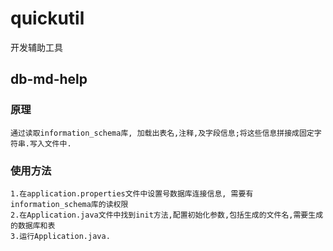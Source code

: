 # quickutil
开发辅助工具

## db-md-help
### 原理
    通过读取information_schema库, 加载出表名,注释,及字段信息;将这些信息拼接成固定字符串.写入文件中.
    
### 使用方法
    1.在application.properties文件中设置号数据库连接信息, 需要有information_schema库的读权限
    2.在Application.java文件中找到init方法,配置初始化参数,包括生成的文件名,需要生成的数据库和表
    3.运行Application.java.